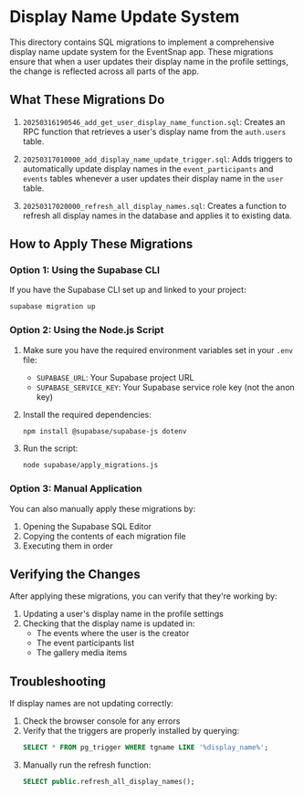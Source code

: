 # Display Name Update System

This directory contains SQL migrations to implement a comprehensive display name update system for the EventSnap app. These migrations ensure that when a user updates their display name in the profile settings, the change is reflected across all parts of the app.

## What These Migrations Do

1. `20250316190546_add_get_user_display_name_function.sql`: Creates an RPC function that retrieves a user's display name from the `auth.users` table.

2. `20250317010000_add_display_name_update_trigger.sql`: Adds triggers to automatically update display names in the `event_participants` and `events` tables whenever a user updates their display name in the `user` table.

3. `20250317020000_refresh_all_display_names.sql`: Creates a function to refresh all display names in the database and applies it to existing data.

## How to Apply These Migrations

### Option 1: Using the Supabase CLI

If you have the Supabase CLI set up and linked to your project:

```bash
supabase migration up
```

### Option 2: Using the Node.js Script

1. Make sure you have the required environment variables set in your `.env` file:
   - `SUPABASE_URL`: Your Supabase project URL
   - `SUPABASE_SERVICE_KEY`: Your Supabase service role key (not the anon key)

2. Install the required dependencies:
   ```bash
   npm install @supabase/supabase-js dotenv
   ```

3. Run the script:
   ```bash
   node supabase/apply_migrations.js
   ```

### Option 3: Manual Application

You can also manually apply these migrations by:

1. Opening the Supabase SQL Editor
2. Copying the contents of each migration file
3. Executing them in order

## Verifying the Changes

After applying these migrations, you can verify that they're working by:

1. Updating a user's display name in the profile settings
2. Checking that the display name is updated in:
   - The events where the user is the creator
   - The event participants list
   - The gallery media items

## Troubleshooting

If display names are not updating correctly:

1. Check the browser console for any errors
2. Verify that the triggers are properly installed by querying:
   ```sql
   SELECT * FROM pg_trigger WHERE tgname LIKE '%display_name%';
   ```
3. Manually run the refresh function:
   ```sql
   SELECT public.refresh_all_display_names();
   ``` 